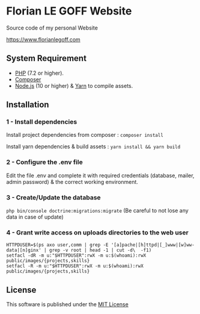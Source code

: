 # Florian LE GOFF Website

Source code of my personal Website

<https://www.florianlegoff.com>

## System Requirement

- [PHP](https://secure.php.net) (7.2 or higher).
- [Composer](https://getcomposer.org)
- [Node.js](https://nodejs.org) (10 or higher) & [Yarn](https://yarnpkg.com) to compile assets.

## Installation

### 1 - Install dependencies

Install project dependencies from composer : `composer install`

Install yarn dependencies & build assets : `yarn install && yarn build`

### 2 - Configure the .env file

Edit the file .env and complete it with required credentials (database, mailer, admin password) & the correct working environment.

### 3 - Create/Update the database

`php bin/console doctrine:migrations:migrate` (Be careful to not lose any data in case of update)

### 4 - Grant write access on uploads directories to the web user

```
HTTPDUSER=$(ps axo user,comm | grep -E '[a]pache|[h]ttpd|[_]www|[w]ww-data|[n]ginx' | grep -v root | head -1 | cut -d\  -f1)
setfacl -dR -m u:"$HTTPDUSER":rwX -m u:$(whoami):rwX public/images/{projects,skills}
setfacl -R -m u:"$HTTPDUSER":rwX -m u:$(whoami):rwX public/images/{projects,skills}
```


## License

This software is published under the [MIT License](LICENSE)
